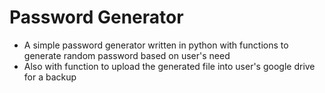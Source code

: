 # Password Generator
- A simple password generator written in python with functions to generate random password based on user's need
- Also with function to upload the generated file into user's google drive for a backup
